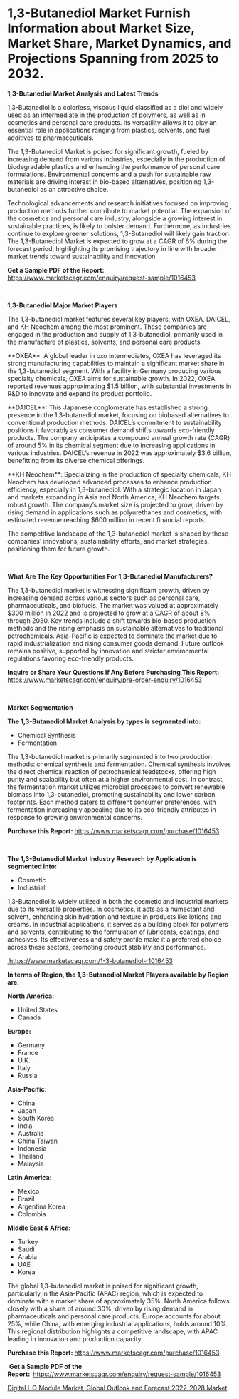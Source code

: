 <p><h1>1,3-Butanediol Market Furnish Information about Market Size, Market Share, Market Dynamics, and Projections Spanning from 2025 to 2032.</h1></p><p><strong>1,3-Butanediol Market Analysis and Latest Trends</strong></p>
<p><p>1,3-Butanediol is a colorless, viscous liquid classified as a diol and widely used as an intermediate in the production of polymers, as well as in cosmetics and personal care products. Its versatility allows it to play an essential role in applications ranging from plastics, solvents, and fuel additives to pharmaceuticals.</p><p>The 1,3-Butanediol Market is poised for significant growth, fueled by increasing demand from various industries, especially in the production of biodegradable plastics and enhancing the performance of personal care formulations. Environmental concerns and a push for sustainable raw materials are driving interest in bio-based alternatives, positioning 1,3-butanediol as an attractive choice.</p><p>Technological advancements and research initiatives focused on improving production methods further contribute to market potential. The expansion of the cosmetics and personal care industry, alongside a growing interest in sustainable practices, is likely to bolster demand. Furthermore, as industries continue to explore greener solutions, 1,3-Butanediol will likely gain traction. The 1,3-Butanediol Market is expected to grow at a CAGR of 6% during the forecast period, highlighting its promising trajectory in line with broader market trends toward sustainability and innovation.</p></p>
<p><strong>Get a Sample PDF of the Report:&nbsp;</strong> <a href="https://www.marketscagr.com/enquiry/request-sample/1016453?utm_campaign=3553&utm_medium=2&utm_source=Github&utm_content=ia&utm_term=21032025&utm_id=13-butanediol">https://www.marketscagr.com/enquiry/request-sample/1016453</a></p>
<p>&nbsp;</p>
<p><strong>1,3-Butanediol Major Market Players</strong></p>
<p><p>The 1,3-butanediol market features several key players, with OXEA, DAICEL, and KH Neochem among the most prominent. These companies are engaged in the production and supply of 1,3-butanediol, primarily used in the manufacture of plastics, solvents, and personal care products.</p><p>**OXEA**: A global leader in oxo intermediates, OXEA has leveraged its strong manufacturing capabilities to maintain a significant market share in the 1,3-butanediol segment. With a facility in Germany producing various specialty chemicals, OXEA aims for sustainable growth. In 2022, OXEA reported revenues approximating $1.5 billion, with substantial investments in R&D to innovate and expand its product portfolio.</p><p>**DAICEL**: This Japanese conglomerate has established a strong presence in the 1,3-butanediol market, focusing on biobased alternatives to conventional production methods. DAICEL’s commitment to sustainability positions it favorably as consumer demand shifts towards eco-friendly products. The company anticipates a compound annual growth rate (CAGR) of around 5% in its chemical segment due to increasing applications in various industries. DAICEL’s revenue in 2022 was approximately $3.6 billion, benefitting from its diverse chemical offerings.</p><p>**KH Neochem**: Specializing in the production of specialty chemicals, KH Neochem has developed advanced processes to enhance production efficiency, especially in 1,3-butanediol. With a strategic location in Japan and markets expanding in Asia and North America, KH Neochem targets robust growth. The company’s market size is projected to grow, driven by rising demand in applications such as polyurethanes and cosmetics, with estimated revenue reaching $600 million in recent financial reports.</p><p>The competitive landscape of the 1,3-butanediol market is shaped by these companies' innovations, sustainability efforts, and market strategies, positioning them for future growth.</p></p>
<p>&nbsp;</p>
<p><strong>What Are The Key Opportunities For 1,3-Butanediol Manufacturers?</strong></p>
<p><p>The 1,3-butanediol market is witnessing significant growth, driven by increasing demand across various sectors such as personal care, pharmaceuticals, and biofuels. The market was valued at approximately $300 million in 2022 and is projected to grow at a CAGR of about 8% through 2030. Key trends include a shift towards bio-based production methods and the rising emphasis on sustainable alternatives to traditional petrochemicals. Asia-Pacific is expected to dominate the market due to rapid industrialization and rising consumer goods demand. Future outlook remains positive, supported by innovation and stricter environmental regulations favoring eco-friendly products.</p></p>
<p><strong>Inquire or Share Your Questions If Any Before Purchasing This Report:</strong> <a href="https://www.marketscagr.com/enquiry/pre-order-enquiry/1016453?utm_campaign=3553&utm_medium=2&utm_source=Github&utm_content=ia&utm_term=21032025&utm_id=13-butanediol">https://www.marketscagr.com/enquiry/pre-order-enquiry/1016453</a></p>
<p>&nbsp;</p>
<p><strong>Market Segmentation</strong></p>
<p><strong>The 1,3-Butanediol Market Analysis by types is segmented into:</strong></p>
<p><ul><li>Chemical Synthesis</li><li>Fermentation</li></ul></p>
<p><p>The 1,3-butanediol market is primarily segmented into two production methods: chemical synthesis and fermentation. Chemical synthesis involves the direct chemical reaction of petrochemical feedstocks, offering high purity and scalability but often at a higher environmental cost. In contrast, the fermentation market utilizes microbial processes to convert renewable biomass into 1,3-butanediol, promoting sustainability and lower carbon footprints. Each method caters to different consumer preferences, with fermentation increasingly appealing due to its eco-friendly attributes in response to growing environmental concerns.</p></p>
<p><strong>Purchase this Report:&nbsp;</strong><a href="https://www.marketscagr.com/purchase/1016453?utm_campaign=3553&utm_medium=2&utm_source=Github&utm_content=ia&utm_term=21032025&utm_id=13-butanediol">https://www.marketscagr.com/purchase/1016453</a></p>
<p>&nbsp;</p>
<p><strong>The 1,3-Butanediol Market Industry Research by Application is segmented into:</strong></p>
<p><ul><li>Cosmetic</li><li>Industrial</li></ul></p>
<p><p>1,3-Butanediol is widely utilized in both the cosmetic and industrial markets due to its versatile properties. In cosmetics, it acts as a humectant and solvent, enhancing skin hydration and texture in products like lotions and creams. In industrial applications, it serves as a building block for polymers and solvents, contributing to the formulation of lubricants, coatings, and adhesives. Its effectiveness and safety profile make it a preferred choice across these sectors, promoting product stability and performance.</p></p>
<p><a href="https://www.marketscagr.com/1-3-butanediol-r1016453?utm_campaign=3553&utm_medium=2&utm_source=Github&utm_content=ia&utm_term=21032025&utm_id=13-butanediol">&nbsp;https://www.marketscagr.com/1-3-butanediol-r1016453</a></p>
<p><strong>In terms of Region, the 1,3-Butanediol Market Players available by Region are:</strong></p>
<p>
    <p> <strong> North America: </strong>
        <ul>
            <li>United States</li>
            <li>Canada</li>
        </ul>
        </p> 
    <p> <strong> Europe: </strong>
        <ul>
            <li>Germany</li>
            <li>France</li>
            <li>U.K.</li>
            <li>Italy</li>
            <li>Russia</li>
        </ul>
        </p> 
    <p> <strong> Asia-Pacific: </strong>
        <ul>
            <li>China</li>
            <li>Japan</li>
            <li>South Korea</li>
            <li>India</li>
            <li>Australia</li>
            <li>China Taiwan</li>
            <li>Indonesia</li>
            <li>Thailand</li>
            <li>Malaysia</li>
        </ul>
        </p> 
    <p> <strong> Latin America: </strong>
        <ul>
            <li>Mexico</li>
            <li>Brazil</li>
            <li>Argentina Korea</li>
            <li>Colombia</li>
        </ul>
        </p> 
    <p> <strong> Middle East & Africa: </strong>
        <ul>
            <li>Turkey</li>
            <li>Saudi</li>
            <li>Arabia</li>
            <li>UAE</li>
            <li>Korea</li>
        </ul>
    </p>
    </p>
<p><p>The global 1,3-butanediol market is poised for significant growth, particularly in the Asia-Pacific (APAC) region, which is expected to dominate with a market share of approximately 35%. North America follows closely with a share of around 30%, driven by rising demand in pharmaceuticals and personal care products. Europe accounts for about 25%, while China, with emerging industrial applications, holds around 10%. This regional distribution highlights a competitive landscape, with APAC leading in innovation and production capacity.</p></p>
<p><strong>Purchase this Report: </strong><a href="https://www.marketscagr.com/purchase/1016453?utm_campaign=3553&utm_medium=2&utm_source=Github&utm_content=ia&utm_term=21032025&utm_id=13-butanediol">https://www.marketscagr.com/purchase/1016453</a></p>
<p>&nbsp;<strong>Get a Sample PDF of the Report:&nbsp;&nbsp;</strong><a href="https://www.marketscagr.com/enquiry/request-sample/1016453?utm_campaign=3553&utm_medium=2&utm_source=Github&utm_content=ia&utm_term=21032025&utm_id=13-butanediol">https://www.marketscagr.com/enquiry/request-sample/1016453</a></p>
<p><strong></strong></p>
<p><p><a href="https://github.com/dafertsuria/Market-Research-Report-List-1/blob/main/digital-i-o-module-market-global-outlook-and-forecast-2022-2028-market.md?utm_campaign=3553&utm_medium=2&utm_source=Github&utm_content=ia&utm_term=21032025&utm_id=13-butanediol">Digital I-O Module Market, Global Outlook and Forecast 2022-2028 Market</a></p></p>